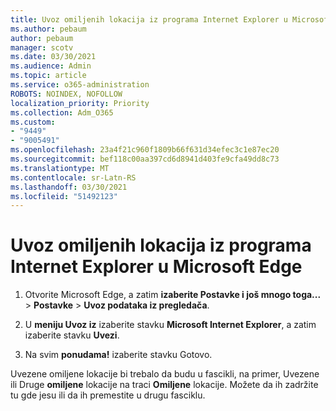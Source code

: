 ```yaml
---
title: Uvoz omiljenih lokacija iz programa Internet Explorer u Microsoft Edge
ms.author: pebaum
author: pebaum
manager: scotv
ms.date: 03/30/2021
ms.audience: Admin
ms.topic: article
ms.service: o365-administration
ROBOTS: NOINDEX, NOFOLLOW
localization_priority: Priority
ms.collection: Adm_O365
ms.custom:
- "9449"
- "9005491"
ms.openlocfilehash: 23a4f21c960f1809b66f631d34efec3c1e87ec20
ms.sourcegitcommit: bef118c00aa397cd6d8941d403fe9cfa49dd8c73
ms.translationtype: MT
ms.contentlocale: sr-Latn-RS
ms.lasthandoff: 03/30/2021
ms.locfileid: "51492123"
---
```

# <a name="import-favorites-from-internet-explorer-to-microsoft-edge"></a>Uvoz omiljenih lokacija iz programa Internet Explorer u Microsoft Edge

1. Otvorite Microsoft Edge, a zatim **izaberite Postavke i još mnogo toga...**  >  **Postavke**  >  **Uvoz podataka iz pregledača**.

1. U **meniju Uvoz iz** izaberite stavku **Microsoft Internet Explorer**, a zatim izaberite stavku **Uvezi**.

1. Na svim **ponudama!** izaberite stavku Gotovo.

Uvezene omiljene lokacije bi trebalo da  budu u fascikli, na primer, Uvezene ili Druge **omiljene** lokacije na traci **Omiljene** lokacije. Možete da ih zadržite tu gde jesu ili da ih premestite u drugu fasciklu.
